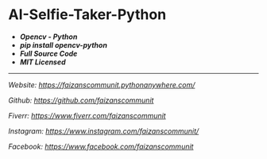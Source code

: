 # AI-Selfie-Taker-Python
- ***Opencv - Python***
- ***pip install opencv-python***
- ***Full Source Code***
- ***MIT Licensed***
------------
*Website: https://faizanscommunit.pythonanywhere.com/*

*Github: https://github.com/faizanscommunit*

*Fiverr: https://www.fiverr.com/faizanscommunit*

*Instagram: https://www.instagram.com/faizanscommunit/*

*Facebook: https://www.facebook.com/faizanscommunit*
